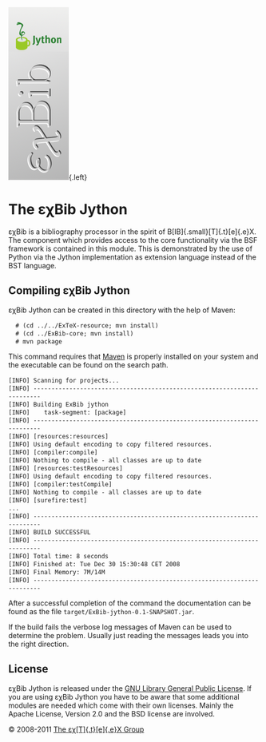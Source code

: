 ![](src/images/ExBib-Jython-side.png){.left}

The εχBib Jython
================

εχBib is a bibliography processor in the spirit of
B[IB]{.small}[T]{.t}[e]{.e}X. The component which provides access to the
core functionality via the BSF framework is contained in this module.
This is demonstrated by the use of Python via the Jython implementation
as extension language instead of the BST language.

Compiling εχBib Jython
----------------------

εχBib Jython can be created in this directory with the help of Maven:

      # (cd ../../ExTeX-resource; mvn install)
      # (cd ../ExBib-core; mvn install)
      # mvn package

This command requires that [Maven](http://maven.apache.org) is properly
installed on your system and the executable can be found on the search
path.

``` {.output}
[INFO] Scanning for projects...
[INFO] ------------------------------------------------------------------------
[INFO] Building ExBib jython
[INFO]    task-segment: [package]
[INFO] ------------------------------------------------------------------------
[INFO] [resources:resources]
[INFO] Using default encoding to copy filtered resources.
[INFO] [compiler:compile]
[INFO] Nothing to compile - all classes are up to date
[INFO] [resources:testResources]
[INFO] Using default encoding to copy filtered resources.
[INFO] [compiler:testCompile]
[INFO] Nothing to compile - all classes are up to date
[INFO] [surefire:test]
...
[INFO] ------------------------------------------------------------------------
[INFO] BUILD SUCCESSFUL
[INFO] ------------------------------------------------------------------------
[INFO] Total time: 8 seconds
[INFO] Finished at: Tue Dec 30 15:30:48 CET 2008
[INFO] Final Memory: 7M/14M
[INFO] ------------------------------------------------------------------------
```

After a successful completion of the command the documentation can be
found as the file `target/ExBib-jython-0.1-SNAPSHOT.jar`.

If the build fails the verbose log messages of Maven can be used to
determine the problem. Usually just reading the messages leads you into
the right direction.

License
-------

εχBib Jython is released under the [GNU Library General Public
License](LICENSE.html). If you are using εχBib Jython you have to be
aware that some additional modules are needed which come with their own
licenses. Mainly the Apache License, Version 2.0 and the BSD license are
involved.

© 2008-2011 [The εχ[T]{.t}[e]{.e}X Group](mailto:extex@dante.de)
